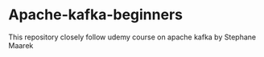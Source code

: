 # Apache-kafka-beginners
This repository closely follow udemy course on apache kafka by Stephane Maarek
